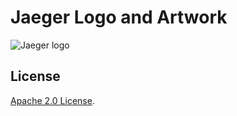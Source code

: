 # Jaeger Logo and Artwork

![Jaeger logo](PNG/Jaeger_Logo_Final_PANTONE.png)


## License
  
[Apache 2.0 License](./LICENSE).

